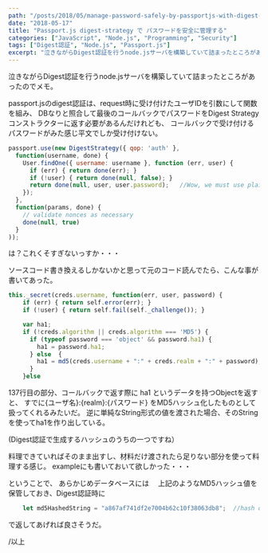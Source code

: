 ```yaml
---
path: "/posts/2018/05/manage-password-safely-by-passportjs-with-digest-strategypassport-js-digest-strategy/"
date: "2018-05-17"
title: "Passport.js digest-strategy で パスワードを安全に管理する"
categories: ["JavaScript", "Node.js", "Programming", "Security"]
tags: ["Digest認証", "Node.js", "Passport.js"]
excerpt: "泣きながらDigest認証を行うnode.jsサーバを構築していて詰まったところがあったのでメモ。passport.jsのdigest認証は、request時に受け付けたユーザIDを引数にして関数を..."
---
```


泣きながらDigest認証を行うnode.jsサーバを構築していて詰まったところがあったのでメモ。

passport.jsのdigest認証は、request時に受け付けたユーザIDを引数にして関数を組み、
DBなりと照合して最後のコールバックでパスワードをDigest Strategyコンストラクターに返す必要があるんだけれども、
コールバックで受け付けるパスワードがみた感じ平文でしか受け付けない。

```javascript
passport.use(new DigestStrategy({ qop: 'auth' },
  function(username, done) {
    User.findOne({ username: username }, function (err, user) {
      if (err) { return done(err); }
      if (!user) { return done(null, false); }
      return done(null, user, user.password);   //Wow, we must use plaintext...
    });
  },
  function(params, done) {
    // validate nonces as necessary
    done(null, true)
  }
));
```

は？これくそすぎないっすか・・・

ソースコード書き換えるしかないかと思って元のコード読んでたら、こんな事が書いてあった。

```javascript
this._secret(creds.username, function(err, user, password) {
    if (err) { return self.error(err); }
    if (!user) { return self.fail(self._challenge()); }

    var ha1;
    if (!creds.algorithm || creds.algorithm === 'MD5') {
      if (typeof password === 'object' && password.ha1) {
        ha1 = password.ha1;
      } else  {
        ha1 = md5(creds.username + ":" + creds.realm + ":" + password);
      }
    }else
```

137行目の部分、コールバックで返す際に ha1 というデータを持つObjectを返すと、
すでに{ユーザ名}:{realm}:{パスワード} をMD5ハッシュ化したものとして扱ってくれるみたいだ。
逆に単純なString形式の値を渡された場合、そのStringを使ってha1を作り出している。

(Digest認証で生成するハッシュのうちの一つですね）

料理できていればそのまま出すし、材料だけ渡されたら足りない部分を使って料理する感じ。
exampleにも書いておいて欲しかった・・・

ということで、
あらかじめデータベースには　 上記のようなMD5ハッシュ値を保管しておき、Digest認証時に

```javascript
    let md5HashedString = "a867af741df2e7004b62c10f38063db8";  //hash of "hoge:Users:hoge"; foo.ha1 = md5HashedString; return done(null, userId, foo.ha1); //callback to digestStrategy constructor.
  ```

で返してあげれば良さそうだ。

/以上